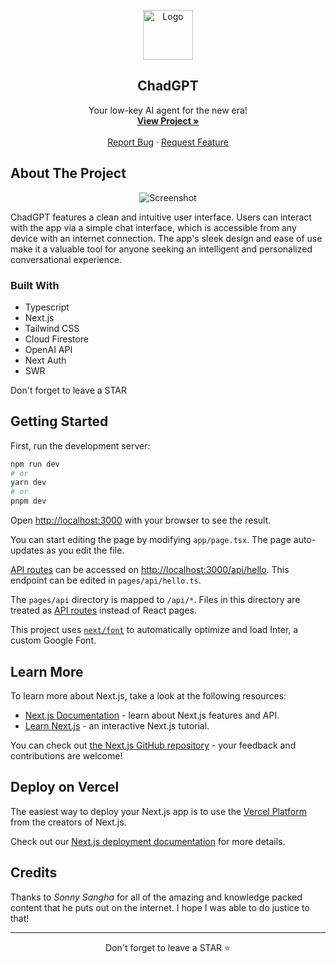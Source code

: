 <!-- PROJECT LOGO -->
<br />
<div align="center">
  <a href="https://chad.nabarun.ai">
    <img src="./chadgpt.png" alt="Logo" width="80" height="80">
  </a>

  <h2 align="center">ChadGPT</h2>

  <p align="center">
    Your low-key AI agent for the new era!
    <br />
    <a href="https://chad.nabarun.ai"><strong>View Project »</strong></a>
    <br />
    <br />
    <a href="https://github.com/nabarvn/chadgpt/issues">Report Bug</a>
    ·
    <a href="https://github.com/nabarvn/chadgpt/issues">Request Feature</a>
  </p>
</div>



<!-- ABOUT THE PROJECT -->
## About The Project

<div align="center">
  <img src="./screenshot.png" alt="Screenshot">
</div>

ChadGPT features a clean and intuitive user interface. Users can interact with the app via a simple chat interface, which is accessible from any device with an internet connection. The app's sleek design and ease of use make it a valuable tool for anyone seeking an intelligent and personalized conversational experience.



### Built With

* Typescript
* Next.js
* Tailwind CSS
* Cloud Firestore
* OpenAI API
* Next Auth
* SWR

<p>Don't forget to leave a STAR</p>



<!-- GETTING STARTED -->
## Getting Started

First, run the development server:

```bash
npm run dev
# or
yarn dev
# or
pnpm dev
```

Open [http://localhost:3000](http://localhost:3000) with your browser to see the result.

You can start editing the page by modifying `app/page.tsx`. The page auto-updates as you edit the file.

[API routes](https://nextjs.org/docs/api-routes/introduction) can be accessed on [http://localhost:3000/api/hello](http://localhost:3000/api/hello). This endpoint can be edited in `pages/api/hello.ts`.

The `pages/api` directory is mapped to `/api/*`. Files in this directory are treated as [API routes](https://nextjs.org/docs/api-routes/introduction) instead of React pages.

This project uses [`next/font`](https://nextjs.org/docs/basic-features/font-optimization) to automatically optimize and load Inter, a custom Google Font.



<!-- LEARN MORE -->
## Learn More

To learn more about Next.js, take a look at the following resources:

- [Next.js Documentation](https://nextjs.org/docs) - learn about Next.js features and API.
- [Learn Next.js](https://nextjs.org/learn) - an interactive Next.js tutorial.

You can check out [the Next.js GitHub repository](https://github.com/vercel/next.js/) - your feedback and contributions are welcome!



<!-- DEPLOY -->
## Deploy on Vercel

The easiest way to deploy your Next.js app is to use the [Vercel Platform](https://vercel.com/new?utm_medium=default-template&filter=next.js&utm_source=create-next-app&utm_campaign=create-next-app-readme) from the creators of Next.js.

Check out our [Next.js deployment documentation](https://nextjs.org/docs/deployment) for more details.



<!-- CREDITS -->
## Credits

Thanks to *Sonny Sangha* for all of the amazing and knowledge packed content that he puts out on the internet. I hope I was able to do justice to that!

<hr />

<div align="center">Don't forget to leave a STAR ⭐️</div>
